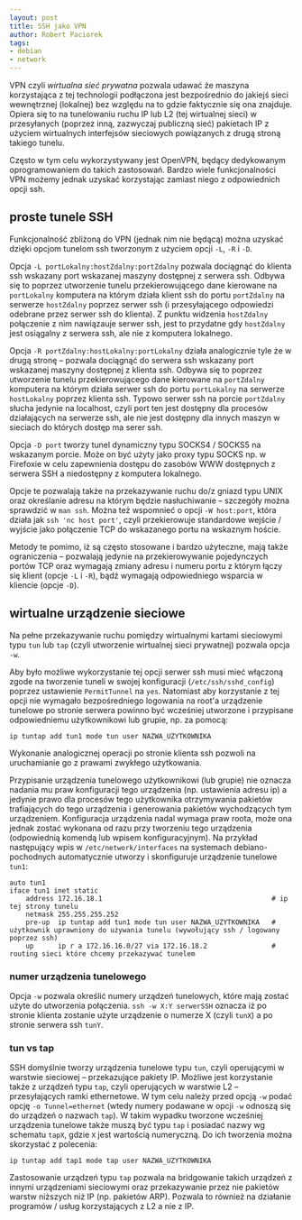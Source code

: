 ```yaml
---
layout: post
title: SSH jako VPN
author: Robert Paciorek
tags:
- debian
- network
---
```


VPN czyli *wirtualna sieć prywatna* pozwala udawać że maszyna korzystająca z tej technologii podłączona jest bezpośrednio do jakiejś sieci wewnętrznej (lokalnej) bez względu na to gdzie faktycznie się ona znajduje.
Opiera się to na tunelowaniu ruchu IP lub L2 (tej wirtualnej sieci) w przesyłanych (poprzez inną, zazwyczaj publiczną sieć) pakietach IP z użyciem wirtualnych interfejsów sieciowych powiązanych z drugą stroną takiego tunelu.

Często w tym celu wykorzystywany jest OpenVPN, będący dedykowanym oprogramowaniem do takich zastosowań. Bardzo wiele funkcjonalności VPN możemy jednak uzyskać korzystając zamiast niego z odpowiednich opcji ssh.

## proste tunele SSH

Funkcjonalność zbliżoną do VPN (jednak nim nie będącą) można uzyskać dzięki opcjom tunelom ssh tworzonym z użyciem opcji `-L`, `-R` i `-D`.

Opcja `-L portLokalny:hostZdalny:portZdalny` pozwala dociągnąć do klienta ssh wskazany port wskazanej maszyny dostępnej z serwera ssh. Odbywa się to poprzez
utworzenie tunelu przekierowującego dane kierowane na `portLokalny` komputera na którym działa klient ssh do portu `portZdalny` na serwerze `hostZdalny` poprzez serwer ssh
(i przesyłającego odpowiedzi odebrane przez serwer ssh do klienta). Z punktu widzenia `hostZdalny` połączenie z nim nawiązauje serwer ssh,
jest to przydatne gdy `hostZdalny` jest osiągalny z serwera ssh, ale nie z komputera lokalnego.

Opcja `-R portZdalny:hostLokalny:portLokalny` działa analogicznie tyle że w drugą stronę – pozwala dociągnąć do serwera ssh wskazany port wskazanej maszyny dostępnej z klienta ssh.
Odbywa się to poprzez utworzenie tunelu przekierowującego dane kierowane na `portZdalny` komputera na którym działa serwer ssh do portu `portLokalny` na serwerze `hostLokalny` poprzez klienta ssh.
Typowo serwer ssh na porcie `portZdalny` słucha jedynie na localhost, czyli port ten jest dostępny dla procesów działających na serwerze ssh, ale nie jest dostępny dla innych maszyn w sieciach do których dostęp ma serer ssh.

Opcja `-D port` tworzy tunel dynamiczny typu SOCKS4 / SOCKS5 na wskazanym porcie. Może on być użyty jako proxy typu SOCKS np. w Firefoxie w celu zapewnienia dostępu do zasobów WWW dostępnych z serwera SSH a niedostępny z komputera lokalnego.

Opcje te pozwalają także na przekazywanie ruchu do/z gniazd typu UNIX oraz określanie adresu na którym będzie nasłuchiwanie – szczegóły można sprawdzić w `man ssh`.
Można też wspomnieć o opcji `-W host:port`, która działa jak `ssh 'nc host port'`, czyli przekierowuje standardowe wejście / wyjście jako połączenie TCP do wskazanego portu na wskaznym hoście.

Metody te pomimo, iż są często stosowane i bardzo użyteczne, mają także ograniczenia – pozwalają jedynie na przekierowywanie pojedynczych portów TCP oraz wymagają zmiany adresu i numeru portu z którym łączy się klient (opcje `-L` i `-R`), bądź wymagają odpowiedniego wsparcia w kliencie (opcje `-D`).


## wirtualne urządzenie sieciowe

Na pełne przekazywanie ruchu pomiędzy wirtualnymi kartami sieciowymi typu `tun` lub `tap` (czyli utworzenie wirtualnej sieci prywatnej) pozwala opcja `-w`.

Aby było możliwe wykorzystanie tej opcji serwer ssh musi mieć włączoną zgode na tworzenie tuneli w swojej konfiguracji (`/etc/ssh/sshd_config`) poprzez ustawienie `PermitTunnel` na `yes`.
Natomiast aby korzystanie z tej opcji nie wymagało bezpośredniego logowania na root'a urządzenie tunelowe po stronie serwera powinno być wcześniej utworzone i przypisane odpowiedniemu użytkownikowi lub grupie, np. za pomocą:

	ip tuntap add tun1 mode tun user NAZWA_UZYTKOWNIKA

Wykonanie analogicznej operacji po stronie klienta ssh pozwoli na uruchamianie go z prawami zwykłego użytkowania.

Przypisanie urządzenia tunelowego użytkownikowi (lub grupie) nie oznacza nadania mu praw konfiguracji tego urządzenia (np. ustawienia adresu ip) a jedynie prawo dla procesów tego użytkownika otrzymywania pakietów trafiających do tego urządzenia i generowania pakietów wychodzących tym urządzeniem. Konfiguracja urządzenia nadal wymaga praw roota, może ona jednak zostać wykonana od razu przy tworzeniu tego urządzenia (odpowiednią komendą lub wpisem konfiguracyjnym). Na przykład następujący wpis w `/etc/network/interfaces` na systemach debiano-pochodnych automatycznie utworzy i skonfiguruje urządzenie tunelowe `tun1`:

	auto tun1
	iface tun1 inet static
		address 172.16.18.1                                          # ip tej strony tunelu
		netmask 255.255.255.252
		pre-up  ip tuntap add tun1 mode tun user NAZWA_UZYTKOWNIKA   # użytkownik uprawniony do używania tunelu (wywołujący ssh / logowany poprzez ssh)
		up      ip r a 172.16.16.0/27 via 172.16.18.2                # routing sieci które chcemy przekazywać tunelem

### numer urządzenia tunelowego

Opcja `-w` pozwala określić numery urządzeń tunelowych, które mają zostać użyte do utworzenia połączenia. `ssh -w X:Y serwerSSH` oznacza iż po stronie klienta zostanie użyte urządzenie o numerze X (czyli `tunX`) a po stronie serwera ssh `tunY`.

### tun vs tap

SSH domyślnie tworzy urządzenia tunelowe typu `tun`, czyli operującymi w warstwie sieciowej – przekazujące pakiety IP.
Możliwe jest korzystanie także z urządzeń typu `tap`, czyli operujących w warstwie L2 – przesyłających ramki ethernetowe.
W tym celu należy przed opcją `-w` podać opcję `-o Tunnel=ethernet` (wtedy numery podawane w opcji `-w` odnoszą się do urządzeń o nazwach `tap`).
W takim wypadku tworzone wcześniej urządzenia tunelowe także muszą być typu `tap` i posiadać nazwy wg schematu `tapX`, gdzie `X` jest wartością numeryczną.
Do ich tworzenia można skorzystać z polecenia:

	ip tuntap add tap1 mode tap user NAZWA_UZYTKOWNIKA

Zastosowanie urządzeń typu `tap` pozwala na bridgowanie takich urządzeń z innymi urządzeniami sieciowymi oraz przekazywanie przez nie pakietów warstw niższych niż IP (np. pakietów ARP).
Pozwala to również na działanie programów / usług korzystających z L2 a nie z IP.
